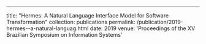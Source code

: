---
title: "Hermes: A Natural Language Interface Model for Software Transformation"
collection: publications
permalink: /publication/2019-hermes--a-natural-languag.html
date: 2019
venue: 'Proceedings of the XV Brazilian Symposium on Information Systems'
